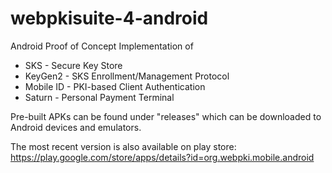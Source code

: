 # webpkisuite-4-android
Android Proof of Concept Implementation of
- SKS - Secure Key Store
- KeyGen2 - SKS Enrollment/Management Protocol
- Mobile ID - PKI-based Client Authentication
- Saturn - Personal Payment Terminal

Pre-built APKs can be found under "releases" which can be downloaded to Android devices and emulators.

The most recent version is also available on play store:<br>
https://play.google.com/store/apps/details?id=org.webpki.mobile.android
